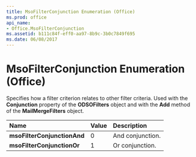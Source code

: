 ```yaml
---
title: MsoFilterConjunction Enumeration (Office)
ms.prod: office
api_name:
- Office.MsoFilterConjunction
ms.assetid: b111c84f-eff0-aa97-8b9c-3b0c7849f695
ms.date: 06/08/2017
---
```



# MsoFilterConjunction Enumeration (Office)

Specifies how a filter criterion relates to other filter criteria. Used with the  **Conjunction** property of the **ODSOFilters** object and with the **Add** method of the **MailMergeFilters** object.



|**Name**|**Value**|**Description**|
|:-----|:-----|:-----|
|**msoFilterConjunctionAnd**|0|And conjunction.|
|**msoFilterConjunctionOr**|1|Or conjunction.|

